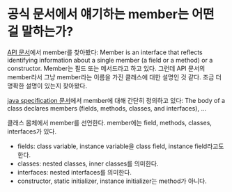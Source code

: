 # 공식 문서에서 얘기하는 member는 어떤 걸 말하는가?

[API 문서](https://docs.oracle.com/javase/8/docs/api/java/lang/reflect/Member.html#:~:text=Member%20is%20an%20interface%20that,a%20method)에서 member를 찾아봤다:
Member is an interface that reflects identifying information about a single member (a field or a method) or a constructor. Member는 필드 또는 메서드라고 하고 있다. 그런데 API 문서의 member라서 그냥 member라는 이름을 가진 클래스에 대한 설명인 것 같다. 조금 더 명확한 설명이 있는지 찾아봤다.

[java specification 문서](https://docs.oracle.com/javase/specs/jls/se17/html/jls-8.html#jls-8)에서 member에 대해 간단히 정의하고 있다:
The body of a class declares members (fields, methods, classes, and interfaces), ...

클래스 몸체에서 member를 선언한다. member에는 field, methods, classes, interfaces가 있다.
- fields: class variable, instance variable을 class field, instance field라고도 한다.
- classes: nested classes, inner classes를 의미한다.
- interfaces: nested interfaces를 의미한다.
- constructor, static initializer, instance initializer는 method가 아니다.
